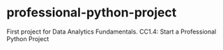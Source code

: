 # professional-python-project
First project for Data Analytics Fundamentals. CC1.4: Start a Professional Python Project
